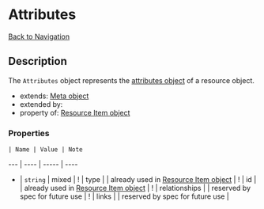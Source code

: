 # Attributes
[Back to Navigation](README.md)

## Description

The `Attributes` object represents the [attributes object](http://jsonapi.org/format/#document-resource-object-attributes) of a resource object.

- extends: [Meta object](objects-meta.md)
- extended by:
- property of: [Resource Item object](objects-resource-item.md)

### Properties

    | Name | Value | Note
--- | ---- | ----- | ----
* | `string` | mixed |
! | type |   | already used in [Resource Item object](objects-resource-item.md) |
! | id | | already used in [Resource Item object](objects-resource-item.md) |
! | relationships | | reserved by spec for future use |
! | links | | reserved by spec for future use |
